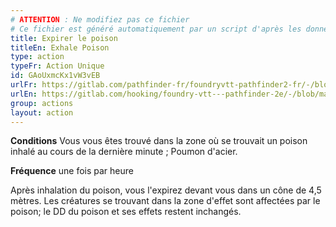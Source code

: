 ```yaml
---
# ATTENTION : Ne modifiez pas ce fichier
# Ce fichier est généré automatiquement par un script d'après les données du module Foundry VTT officiel et de sa traduction
title: Expirer le poison
titleEn: Exhale Poison
type: action
typeFr: Action Unique
id: GAoUxmcKx1vW3vEB
urlFr: https://gitlab.com/pathfinder-fr/foundryvtt-pathfinder2-fr/-/blob/master/data/actions/GAoUxmcKx1vW3vEB.htm
urlEn: https://gitlab.com/hooking/foundry-vtt---pathfinder-2e/-/blob/master/packs/data/actions.db/exhale-poison.json
group: actions
layout: action
---
```

**Conditions** Vous vous êtes trouvé dans la zone où se trouvait un poison inhalé au cours de la dernière minute ; <a class="entity-link" draggable="true" data-pack="pf2e.feats-srd" data-id="8PMxl8o5YXET58Pn">Poumon d'acier</a>.

**Fréquence** une fois par heure

Après inhalation du poison, vous l'expirez devant vous dans un cône de 4,5 mètres. Les créatures se trouvant dans la zone d'effet sont affectées par le poison; le DD du poison et ses effets restent inchangés.


